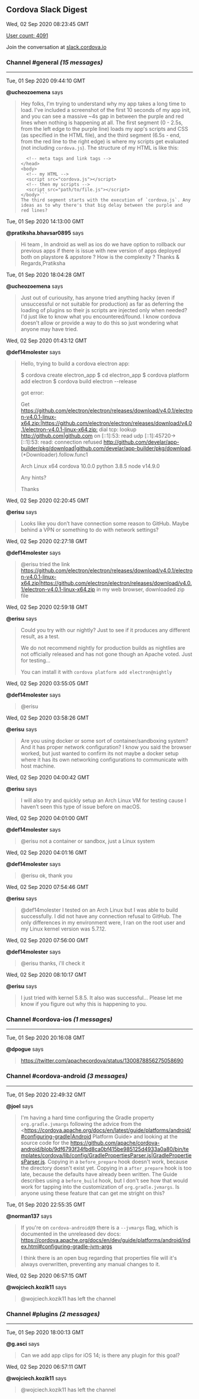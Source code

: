## Cordova Slack Digest
Wed, 02 Sep 2020 08:23:45 GMT

[User count: 4091](https://cordova.slack.com/)


Join the conversation at [slack.cordova.io](http://slack.cordova.io/)

### __Channel #general__ _(15 messages)_
---

Tue, 01 Sep 2020 09:44:10 GMT

__@ucheozoemena__ says 
> Hey folks, I'm trying to understand why my app takes a long time to load.
> I've included a screenshot of the first 10 seconds of my app init, and you can see a massive ~4s gap in between the purple and red lines when nothing is happening at all. The first segment (0 - 2.5s, from the left edge to the purple line) loads my app's scripts and CSS (as specified in the HTML file), and the third segment (6.5s - end, from the red line to the right edge) is where my scripts get evaluated (not including `cordova.js`). The structure of my HTML is like this:
> ```<head>
>   <!-- meta tags and link tags -->
> </head>
> <body>
>   <!-- my HTML -->
>   <script src="cordova.js"></script>
>   <!-- then my scripts -->
>   <script src="path/to/file.js"></script>
> </body>```
> The third segment starts with the execution of `cordova.js`. Any ideas as to why there's that big delay between the purple and red lines?
> 

Tue, 01 Sep 2020 14:13:00 GMT

__@pratiksha.bhavsar0895__ says 
> Hi team , In android as well as ios do we have option to rollback our previous apps if there is issue with new version of apps deployed both on playstore &amp; appstore ? How is the complexity ?  Thanks &amp; Regards,Pratiksha
> 

Tue, 01 Sep 2020 18:04:28 GMT

__@ucheozoemena__ says 
> Just out of curiousity, has anyone tried anything hacky (even if unsuccessful or not suitable for production) as far as deferring the loading of plugins so their js scripts are injected only when needed? I'd just like to know what you encountered/found. I know cordova doesn't allow or provide a way to do this so just wondering what anyone may have tried.
> 

Wed, 02 Sep 2020 01:43:12 GMT

__@def14molester__ says 
> Hello, trying to build a cordova electron app:
> 
> $ cordova create electron_app
> $ cd electron_app
> $ cordova platform add electron
> $ cordova build electron --release
> 
> got error:
> 
> Get <https://github.com/electron/electron/releases/download/v4.0.1/electron-v4.0.1-linux-x64.zip:|https://github.com/electron/electron/releases/download/v4.0.1/electron-v4.0.1-linux-x64.zip:> dial tcp: lookup <http://github.com|github.com> on [::1]:53: read udp [::1]:45720-&gt;[::1]:53: read: connection refused
> <http://github.com/develar/app-builder/pkg/download|github.com/develar/app-builder/pkg/download>.(*Downloader).follow.func1
> 
> Arch Linux x64
> cordova 10.0.0
> python 3.8.5
> node v14.9.0
> 
> Any hints?
> 
> Thanks
> 

Wed, 02 Sep 2020 02:20:45 GMT

__@erisu__ says 
> Looks like you don’t have connection some reason to GitHub. Maybe behind a VPN or something to do with network settings?
> 

Wed, 02 Sep 2020 02:27:18 GMT

__@def14molester__ says 
> @erisu tried the link <https://github.com/electron/electron/releases/download/v4.0.1/electron-v4.0.1-linux-x64.zip|https://github.com/electron/electron/releases/download/v4.0.1/electron-v4.0.1-linux-x64.zip> in my web browser, downloaded zip file
> 

Wed, 02 Sep 2020 02:59:18 GMT

__@erisu__ says 
> Could you try with our nightly? Just to see if it produces any different result, as a test.
> 
> We do not recommend nightly for production builds as nightlies are not officially released and has not gone though an Apache voted. Just for testing…
> 
> You can install it with `cordova platform add electron@nightly`
> 

Wed, 02 Sep 2020 03:55:05 GMT

__@def14molester__ says 
> @erisu 
> 

Wed, 02 Sep 2020 03:58:26 GMT

__@erisu__ says 
> Are you using docker or some sort of container/sandboxing system? And it has proper network configuration? I know you said the browser worked, but just wanted to confirm its not maybe a docker setup where it has its own networking configurations to communicate with host machine.
> 

Wed, 02 Sep 2020 04:00:42 GMT

__@erisu__ says 
> I will also try and quickly setup an Arch Linux VM for testing cause I haven’t seen this type of issue before on macOS.
> 

Wed, 02 Sep 2020 04:01:00 GMT

__@def14molester__ says 
> @erisu not a container or sandbox, just a Linux system
> 

Wed, 02 Sep 2020 04:01:16 GMT

__@def14molester__ says 
> @erisu ok, thank you
> 

Wed, 02 Sep 2020 07:54:46 GMT

__@erisu__ says 
> @def14molester I tested on an Arch Linux but I was able to build successfully. I did not have any connection refusal to GitHub. The only differences in my environment were, I ran on the root user and my Linux kernel version was 5.7.12.
> 

Wed, 02 Sep 2020 07:56:00 GMT

__@def14molester__ says 
> @erisu thanks, i'll check it
> 

Wed, 02 Sep 2020 08:10:17 GMT

__@erisu__ says 
> I just tried with kernel 5.8.5. It also was successful… Please let me know if you figure out why this is happening to you.
> 

### __Channel #cordova-ios__ _(1 messages)_
---

Tue, 01 Sep 2020 20:16:08 GMT

__@dpogue__ says 
> <https://twitter.com/apachecordova/status/1300878856275058690>
> 

### __Channel #cordova-android__ _(3 messages)_
---

Tue, 01 Sep 2020 22:49:32 GMT

__@joel__ says 
> I'm having a hard time configuring the Gradle property `org.gradle.jvmargs` following the advice from the <https://cordova.apache.org/docs/en/latest/guide/platforms/android/#configuring-gradle|Android Platform Guide> and looking at the source code for the <https://github.com/apache/cordova-android/blob/9df6793f34fbd8ca0bf415be985125d4933a0a80/bin/templates/cordova/lib/config/GradlePropertiesParser.js|GradlePropertiesParser.js>.  Copying in a `before_prepare` hook doesn't work, because the directory doesn't exist yet.  Copying in a `after_prepare` hook is too late, because the defaults have already been written.  The Guide describes using a `before_build` hook, but I don't see how that would work for tapping into the customization of `org.gradle.jvmargs`.  Is anyone using these feature that can get me stright on this?
> 

Tue, 01 Sep 2020 22:55:35 GMT

__@norman137__ says 
> If you're on `cordova-android@9` there is a `--jvmargs` flag, which is documented in the unreleased dev docs: <https://cordova.apache.org/docs/en/dev/guide/platforms/android/index.html#configuring-gradle-jvm-args>
> 
> I think there is an open bug regarding that properties file will it's always overwritten, preventing any manual changes to it.
> 

Wed, 02 Sep 2020 06:57:15 GMT

__@wojciech.kozik11__ says 
> @wojciech.kozik11 has left the channel
> 

### __Channel #plugins__ _(2 messages)_
---

Tue, 01 Sep 2020 18:00:13 GMT

__@g.asci__ says 
> Can we add app clips for iOS 14; is there any plugin for this goal?
> 

Wed, 02 Sep 2020 06:57:11 GMT

__@wojciech.kozik11__ says 
> @wojciech.kozik11 has left the channel
> 
